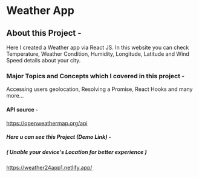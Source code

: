 # Weather App

## About this Project -
Here I created a Weather app via React JS. In this website you can check Temperature, Weather Condition, Humidity, Longitude, Latitude and Wind Speed details about your city.

### Major Topics and Concepts which I covered in this project -
Accessing users geolocation, Resolving a Promise, React Hooks and many more...

#### API source -
https://openweathermap.org/api

##### Here u can see this Project (Demo Link) -
##### ( Unable your device's Location for better experience )
https://weather24app1.netlify.app/